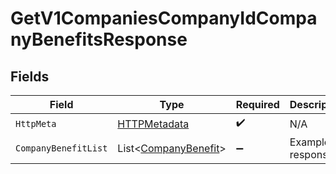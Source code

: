 # GetV1CompaniesCompanyIdCompanyBenefitsResponse


## Fields

| Field                                                             | Type                                                              | Required                                                          | Description                                                       |
| ----------------------------------------------------------------- | ----------------------------------------------------------------- | ----------------------------------------------------------------- | ----------------------------------------------------------------- |
| `HttpMeta`                                                        | [HTTPMetadata](../../Models/Components/HTTPMetadata.md)           | :heavy_check_mark:                                                | N/A                                                               |
| `CompanyBenefitList`                                              | List<[CompanyBenefit](../../Models/Components/CompanyBenefit.md)> | :heavy_minus_sign:                                                | Example response                                                  |